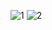 ![1](https://user-images.githubusercontent.com/98350503/154165025-71b778f6-0171-43a7-832d-5ce054dbd798.png)
![2](https://user-images.githubusercontent.com/98350503/154165026-aa21db37-5709-45f0-8e9e-a7de2aa384db.png)
